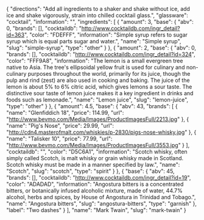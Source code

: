 {
    "directions": "Add all ingredients to a shaker and shake without ice, add ice and shake vigorously, strain into chilled cocktail glass.",
    "glassware": "cocktail",
    "information": "",
    "ingredients": [
        {
            "amount": 3,
            "base": {
                "abv": 0,
                "brands": [],
                "cocktaildb": "http://www.cocktaildb.com/ingr_detail?id=363",
                "color": "FDEFFF",
                "information": "Simple syrup refers to sugar syrup which is equal parts sugar and water.",
                "name": "Simple syrup",
                "slug": "simple-syrup",
                "type": "other"
            }
        },
        {
            "amount": 2,
            "base": {
                "abv": 0,
                "brands": [],
                "cocktaildb": "http://www.cocktaildb.com/ingr_detail?id=324",
                "color": "FFF9A8",
                "information": "The lemon is a small evergreen tree native to Asia. The tree's ellipsoidal yellow fruit is used for culinary and non-culinary purposes throughout the world, primarily for its juice, though the pulp and rind (zest) are also used in cooking and baking. The juice of the lemon is about 5% to 6% citric acid, which gives lemons a sour taste. The distinctive sour taste of lemon juice makes it a key ingredient in drinks and foods such as lemonade.",
                "name": "Lemon juice",
                "slug": "lemon-juice",
                "type": "other"
            }
        },
        {
            "amount": 4.5,
            "base": {
                "abv": 43,
                "brands": [
                    {
                        "name": "Glenfiddich 18",
                        "price": 114.99,
                        "url": "http://www.bevmo.com/Media/Images/ProductImagesFull/2213.jpg"
                    },
                    {
                        "name": "Pig's Nose",
                        "price": 29.99,
                        "url": "http://cdn4.masterofmalt.com/whiskies/p-2830/pigs-nose-whisky.jpg"
                    },
                    {
                        "name": "Talisker 10",
                        "price": 77.99,
                        "url": "http://www.bevmo.com/Media/Images/ProductImagesFull/3553.jpg"
                    }
                ],
                "cocktaildb": "",
                "color": "D5C6A1",
                "information": "Scotch whisky, often simply called Scotch, is malt whisky or grain whisky made in Scotland. Scotch whisky must be made in a manner specified by law.",
                "name": "Scotch",
                "slug": "scotch",
                "type": "spirit"
            }
        },
        {
            "base": {
                "abv": 45,
                "brands": [],
                "cocktaildb": "http://www.cocktaildb.com/ingr_detail?id=19",
                "color": "ADADAD",
                "information": "Angostura bitters is a concentrated bitters, or botanically infused alcoholic mixture, made of water, 44.7% alcohol, herbs and spices, by House of Angostura in Trinidad and Tobago.",
                "name": "Angostura bitters",
                "slug": "angostura-bitters",
                "type": "garnish"
            },
            "label": "Two dashes"
        }
    ],
    "name": "Mark Twain",
    "slug": "mark-twain"
}